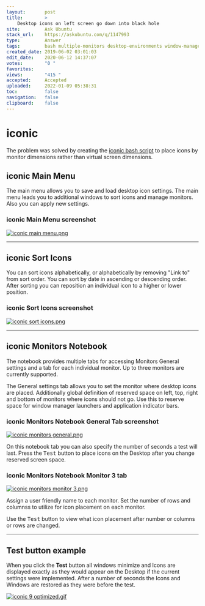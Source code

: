 ```yaml
---
layout:       post
title:        >
    Desktop icons on left screen go down into black hole
site:         Ask Ubuntu
stack_url:    https://askubuntu.com/q/1147993
type:         Answer
tags:         bash multiple-monitors desktop-environments window-manager desktop-icons iconic
created_date: 2019-06-02 03:01:03
edit_date:    2020-06-12 14:37:07
votes:        "0 "
favorites:    
views:        "415 "
accepted:     Accepted
uploaded:     2022-01-09 05:38:31
toc:          false
navigation:   false
clipboard:    false
---
```


# iconic

The problem was solved by creating the [iconic bash script][1] to place icons by monitor dimensions rather than virtual screen dimensions.

## iconic Main Menu

The main menu allows you to save and load desktop icon settings. The main menu leads you to additional windows to sort icons and manage monitors. Also you can apply new settings.

### iconic Main Menu screenshot

[![iconic main menu.png][2]][2]


----------


## iconic Sort Icons

You can sort icons alphabetically, or alphabetically by removing "Link to" from sort order. You can sort by date in ascending or descending order. After sorting you can reposition an individual icon to a higher or lower position.

### iconic Sort Icons screenshot

[![iconic sort icons.png][3]][3]


----------


## iconic Monitors Notebook

The notebook provides multiple tabs for accessing Monitors General settings and a tab for each individual monitor. Up to three monitors are currently supported.

The General settings tab allows you to set the monitor where desktop icons are placed. Additionally global definition of reserved space on left, top, right and bottom of monitors where icons should not go. Use this to reserve space for window manager launchers and application indicator bars.

### iconic Monitors Notebook General Tab screenshot

[![iconic monitors general.png][4]][4]

On this notebook tab you can also specify the number of seconds a test will last. Press the <kbd>Test</kbd> button to place icons on the Desktop after you change reserved screen space.

### iconic Monitors Notebook Monitor 3 tab

[![iconic monitors monitor 3.png][5]][5]

Assign a user friendly name to each monitor. Set the number of rows and columnss to utilize for icon placement on each monitor.

Use the <kbd>Test</kbd> button to view what icon placement after number or columns or rows are changed.


----------

## Test button example

When you click the **Test** button all windows minimize and Icons are displayed exactly as they would appear on the Desktop if the current settings were implemented. After a number of seconds the Icons and Windows are restored as they were before the test.

[![iconic 9 optimized.gif][6]][6]


  [1]: https://github.com/WinEunuuchs2Unix/iconic
  [2]: https://i.stack.imgur.com/PgERo.png
  [3]: https://i.stack.imgur.com/ptGvC.png
  [4]: https://i.stack.imgur.com/ItW6C.png
  [5]: https://i.stack.imgur.com/nADAj.png
  [6]: https://i.stack.imgur.com/bZk4z.gif
